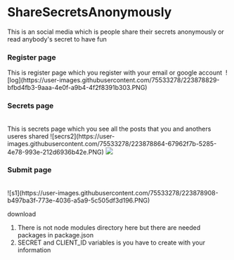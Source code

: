 # ShareSecretsAnonymously
This is an social media which is people share their secrets anonymously or read anybody's secret to have fun
</br>
<h3> Register page </h3>
This is register page which you register with your email or google account
<img>
![log](https://user-images.githubusercontent.com/75533278/223878829-bfbd4fb3-9aaa-4e0f-a9b4-4f2f8391b303.PNG)


</br>
<h3> Secrets page </h3>
</br>
This is secrets page which you see all the posts that you and anothers useres shared
![secrs2](https://user-images.githubusercontent.com/75533278/223878864-67962f7b-5285-4e78-993e-212d6936b42e.PNG)
<img src="https://user-images.githubusercontent.com/75533278/223878864-67962f7b-5285-4e78-993e-212d6936b42e.PNG">

</br>
<h3> Submit page </h3>
</br>
![s1](https://user-images.githubusercontent.com/75533278/223878908-b497ba3f-773e-4036-a5a9-5c505df3d196.PNG)

download
1) There is not node modules directory here but there are needed packages in package.json
2) SECRET and CLIENT_ID variables is you have to create with your information 
